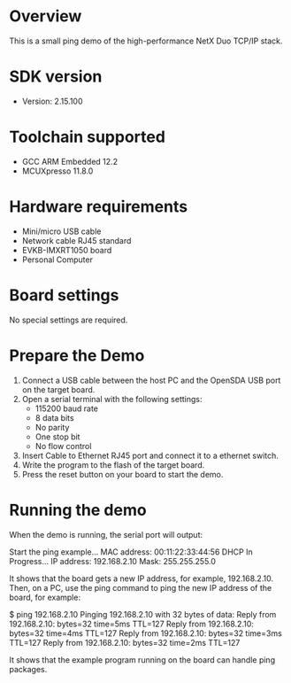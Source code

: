 Overview
========
This is a small ping demo of the high-performance NetX Duo TCP/IP stack.


SDK version
===========
- Version: 2.15.100

Toolchain supported
===================
- GCC ARM Embedded  12.2
- MCUXpresso  11.8.0

Hardware requirements
=====================
- Mini/micro USB cable
- Network cable RJ45 standard
- EVKB-IMXRT1050 board
- Personal Computer

Board settings
==============
No special settings are required.

Prepare the Demo
================
1.  Connect a USB cable between the host PC and the OpenSDA USB port on the target board.
2.  Open a serial terminal with the following settings:
    - 115200 baud rate
    - 8 data bits
    - No parity
    - One stop bit
    - No flow control
3.  Insert Cable to Ethernet RJ45 port and connect it to a ethernet switch.
4.  Write the program to the flash of the target board.
5.  Press the reset button on your board to start the demo.

Running the demo
================
When the demo is running, the serial port will output:

Start the ping example...
MAC address: 00:11:22:33:44:56
DHCP In Progress...
IP address: 192.168.2.10
Mask: 255.255.255.0

It shows that the board gets a new IP address, for example, 192.168.2.10. Then, on a PC,
use the ping command to ping the new IP address of the board, for example:

$ ping 192.168.2.10
Pinging 192.168.2.10 with 32 bytes of data:
Reply from 192.168.2.10: bytes=32 time=5ms TTL=127
Reply from 192.168.2.10: bytes=32 time=4ms TTL=127
Reply from 192.168.2.10: bytes=32 time=3ms TTL=127
Reply from 192.168.2.10: bytes=32 time=2ms TTL=127

It shows that the example program running on the board can handle ping packages.

